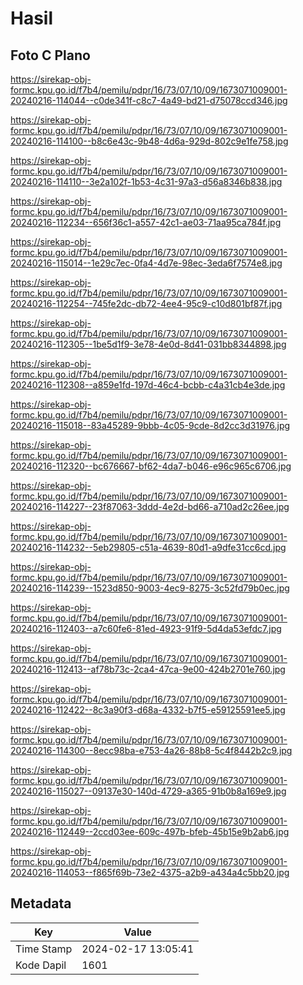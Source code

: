 # Hasil

## Foto C Plano

https://sirekap-obj-formc.kpu.go.id/f7b4/pemilu/pdpr/16/73/07/10/09/1673071009001-20240216-114044--c0de341f-c8c7-4a49-bd21-d75078ccd346.jpg

https://sirekap-obj-formc.kpu.go.id/f7b4/pemilu/pdpr/16/73/07/10/09/1673071009001-20240216-114100--b8c6e43c-9b48-4d6a-929d-802c9e1fe758.jpg

https://sirekap-obj-formc.kpu.go.id/f7b4/pemilu/pdpr/16/73/07/10/09/1673071009001-20240216-114110--3e2a102f-1b53-4c31-97a3-d56a8346b838.jpg

https://sirekap-obj-formc.kpu.go.id/f7b4/pemilu/pdpr/16/73/07/10/09/1673071009001-20240216-112234--656f36c1-a557-42c1-ae03-71aa95ca784f.jpg

https://sirekap-obj-formc.kpu.go.id/f7b4/pemilu/pdpr/16/73/07/10/09/1673071009001-20240216-115014--1e29c7ec-0fa4-4d7e-98ec-3eda6f7574e8.jpg

https://sirekap-obj-formc.kpu.go.id/f7b4/pemilu/pdpr/16/73/07/10/09/1673071009001-20240216-112254--745fe2dc-db72-4ee4-95c9-c10d801bf87f.jpg

https://sirekap-obj-formc.kpu.go.id/f7b4/pemilu/pdpr/16/73/07/10/09/1673071009001-20240216-112305--1be5d1f9-3e78-4e0d-8d41-031bb8344898.jpg

https://sirekap-obj-formc.kpu.go.id/f7b4/pemilu/pdpr/16/73/07/10/09/1673071009001-20240216-112308--a859e1fd-197d-46c4-bcbb-c4a31cb4e3de.jpg

https://sirekap-obj-formc.kpu.go.id/f7b4/pemilu/pdpr/16/73/07/10/09/1673071009001-20240216-115018--83a45289-9bbb-4c05-9cde-8d2cc3d31976.jpg

https://sirekap-obj-formc.kpu.go.id/f7b4/pemilu/pdpr/16/73/07/10/09/1673071009001-20240216-112320--bc676667-bf62-4da7-b046-e96c965c6706.jpg

https://sirekap-obj-formc.kpu.go.id/f7b4/pemilu/pdpr/16/73/07/10/09/1673071009001-20240216-114227--23f87063-3ddd-4e2d-bd66-a710ad2c26ee.jpg

https://sirekap-obj-formc.kpu.go.id/f7b4/pemilu/pdpr/16/73/07/10/09/1673071009001-20240216-114232--5eb29805-c51a-4639-80d1-a9dfe31cc6cd.jpg

https://sirekap-obj-formc.kpu.go.id/f7b4/pemilu/pdpr/16/73/07/10/09/1673071009001-20240216-114239--1523d850-9003-4ec9-8275-3c52fd79b0ec.jpg

https://sirekap-obj-formc.kpu.go.id/f7b4/pemilu/pdpr/16/73/07/10/09/1673071009001-20240216-112403--a7c60fe6-81ed-4923-91f9-5d4da53efdc7.jpg

https://sirekap-obj-formc.kpu.go.id/f7b4/pemilu/pdpr/16/73/07/10/09/1673071009001-20240216-112413--af78b73c-2ca4-47ca-9e00-424b2701e760.jpg

https://sirekap-obj-formc.kpu.go.id/f7b4/pemilu/pdpr/16/73/07/10/09/1673071009001-20240216-112422--8c3a90f3-d68a-4332-b7f5-e59125591ee5.jpg

https://sirekap-obj-formc.kpu.go.id/f7b4/pemilu/pdpr/16/73/07/10/09/1673071009001-20240216-114300--8ecc98ba-e753-4a26-88b8-5c4f8442b2c9.jpg

https://sirekap-obj-formc.kpu.go.id/f7b4/pemilu/pdpr/16/73/07/10/09/1673071009001-20240216-115027--09137e30-140d-4729-a365-91b0b8a169e9.jpg

https://sirekap-obj-formc.kpu.go.id/f7b4/pemilu/pdpr/16/73/07/10/09/1673071009001-20240216-112449--2ccd03ee-609c-497b-bfeb-45b15e9b2ab6.jpg

https://sirekap-obj-formc.kpu.go.id/f7b4/pemilu/pdpr/16/73/07/10/09/1673071009001-20240216-114053--f865f69b-73e2-4375-a2b9-a434a4c5bb20.jpg


## Metadata

| Key        | Value               |
| ---------- | ------------------- |
| Time Stamp | 2024-02-17 13:05:41 |
| Kode Dapil | 1601                |



